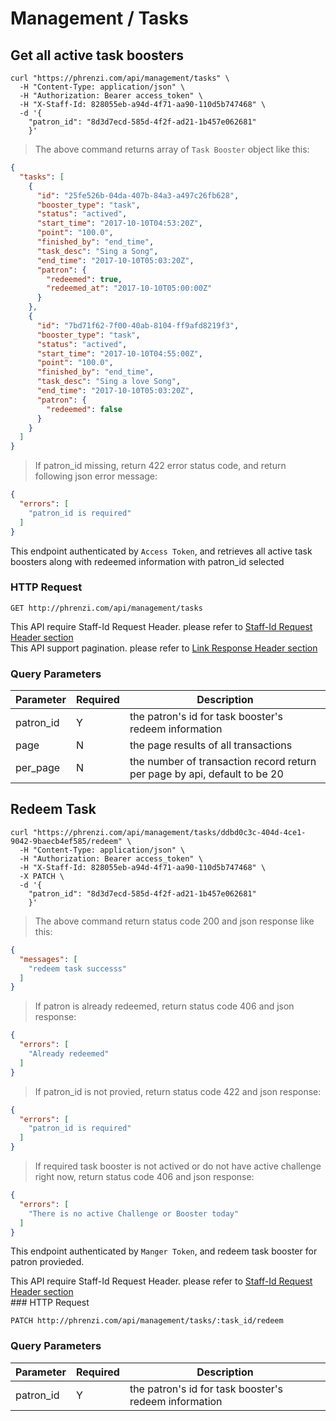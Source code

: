 # Management / Tasks

## Get all active task boosters

```shell
curl "https://phrenzi.com/api/management/tasks" \
  -H "Content-Type: application/json" \
  -H "Authorization: Bearer access_token" \
  -H "X-Staff-Id: 828055eb-a94d-4f71-aa90-110d5b747468" \
  -d '{
    "patron_id": "8d3d7ecd-585d-4f2f-ad21-1b457e062681"
    }'

```

> The above command returns array of `Task Booster` object like this:

```json
{
  "tasks": [
    {
      "id": "25fe526b-04da-407b-84a3-a497c26fb628",
      "booster_type": "task",
      "status": "actived",
      "start_time": "2017-10-10T04:53:20Z",
      "point": "100.0",
      "finished_by": "end_time",
      "task_desc": "Sing a Song",
      "end_time": "2017-10-10T05:03:20Z",
      "patron": {
        "redeemed": true,
        "redeemed_at": "2017-10-10T05:00:00Z"
      }
    },
    {
      "id": "7bd71f62-7f00-40ab-8104-ff9afd8219f3",
      "booster_type": "task",
      "status": "actived",
      "start_time": "2017-10-10T04:55:00Z",
      "point": "100.0",
      "finished_by": "end_time",
      "task_desc": "Sing a love Song",
      "end_time": "2017-10-10T05:03:20Z",
      "patron": {
        "redeemed": false
      }
    }
  ]
}
```

> If patron_id missing, return 422 error status code, and return following json error message:

```json
{
  "errors": [
    "patron_id is required"
  ]
}
```

This endpoint authenticated by `Access Token`, and retrieves all active task boosters along with redeemed information with patron_id selected

### HTTP Request

`GET http://phrenzi.com/api/management/tasks`

<aside class="info">This API require Staff-Id Request Header. please refer to <a
href="#staff-id-request-header">Staff-Id Request Header section</a></aside>

<aside class="info">This API support pagination. please refer to <a
href="#link-response-header">Link Response Header section</a></aside>

### Query Parameters

Parameter | Required | Description
--------- | ----------- | ----------
patron_id | Y | the patron's id for task booster's redeem information
page | N | the page results of all transactions
per_page | N | the number of transaction record return per page by api, default to be 20

## Redeem Task

```shell
curl "https://phrenzi.com/api/management/tasks/ddbd0c3c-404d-4ce1-9042-9baecb4ef585/redeem" \
  -H "Content-Type: application/json" \
  -H "Authorization: Bearer access_token" \
  -H "X-Staff-Id: 828055eb-a94d-4f71-aa90-110d5b747468" \
  -X PATCH \
  -d '{
    "patron_id": "8d3d7ecd-585d-4f2f-ad21-1b457e062681"
    }'

```

> The above command return status code 200 and json response like this:

```json
{
  "messages": [
    "redeem task successs"
  ]
}
```

> If patron is already redeemed, return status code 406 and json response:

```json
{
  "errors": [
    "Already redeemed"
  ]
}
```

> If patron_id is not provied, return status code 422 and json response:

```json
{
  "errors": [
    "patron_id is required"
  ]
}
```

> If required task booster is not actived or do not have active challenge right now, return status code 406 and json response:

```json
{
  "errors": [
    "There is no active Challenge or Booster today"
  ]
}
```

This endpoint authenticated by `Manger Token`, and redeem task booster for patron provieded.

<aside class="info">This API require Staff-Id Request Header. please refer to <a
href="#staff-id-request-header">Staff-Id Request Header section</a></aside>
### HTTP Request

`PATCH http://phrenzi.com/api/management/tasks/:task_id/redeem`

### Query Parameters

Parameter | Required | Description
--------- | ----------- | ----------
patron_id | Y | the patron's id for task booster's redeem information
